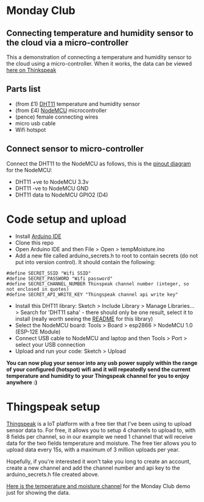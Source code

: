 # Monday Club
## Connecting temperature and humidity sensor to the cloud via a micro-controller
This a demonstration of connecting a temperature and humidity sensor to the cloud using a micro-controller.
When it works, the data can be viewed [here on Thinkspeak](https://thingspeak.mathworks.com/channels/1656908)

## Parts list
- (from £1) [DHT11](https://thepihut.com/products/dht11-temperature-humidity-sensor) temperature and humidity sensor
- (from £4) [NodeMCU](https://en.wikipedia.org/wiki/NodeMCU) microcontroller
- (pence) female connecting wires
- micro usb cable
- Wifi hotspot

## Connect sensor to micro-controller
Connect the DHT11 to the NodeMCU as follows, this is the [pinout diagram](https://i0.wp.com/randomnerdtutorials.com/wp-content/uploads/2019/05/ESP8266-NodeMCU-kit-12-E-pinout-gpio-pin.png?quality=100&strip=all&ssl=1) for the NodeMCU:
- DHT11 +ve to NodeMCU 3.3v
- DHT11 -ve to NodeMCU GND
- DHT11 data to NodeMCU GPIO2 (D4)

# Code setup and upload
- Install [Arduino IDE](https://support.arduino.cc/hc/en-us/articles/360019833020-Download-and-install-Arduino-IDE)
- Clone this repo
- Open Arduino IDE and then File > Open > tempMoisture.ino
- Add a new file called arduino_secrets.h to root to contain secrets (do not put into version control).  It should contain the following:
```
#define SECRET_SSID "Wifi SSID"
#define SECRET_PASSWORD "Wifi password"
#define SECRET_CHANNEL_NUMBER Thinspeak channel number (integer, so not enclosed in quotes)
#define SECRET_API_WRITE_KEY "Thingspeak channel api write key"
```
- Install this DHT11 library: Sketch > Include Library > Manage Libraries... > Search for 'DHT11 saha' - there should only be one result, select it to install (really worth seeing the [README](https://github.com/dhrubasaha08/DHT11) for this library)
- Select the NodeMCU board: Tools > Board > esp2866 > NodeMCU 1.0 (ESP-12E Module)
- Connect USB cable to NodeMCU and laptop and then Tools > Port > select your USB connection
- Upload and run your code: Sketch > Upload

**You can now plug your sensor into any usb power supply within the range of your configured (hotspot) wifi and it will repeatedly send the current temperature and humidity to your Thingspeak channel for you to enjoy anywhere :)**

# Thingspeak setup
[Thingspeak](https://thingspeak.mathworks.com/pages/learn_more) is a IoT platform with a free tier that I've been using to upload sensor data to.  For free, it allows you to setup 4 channels to upload to, with 8 fields per channel, so in our example we need 1 channel that will receive data for the two fields temperature and moisture.  The free tier allows you to upload data every 15s, with a maximum of 3 million uploads per year.

Hopefully, if you're interested it won't take you long to create an account, create a new channel and add the channel number and api key to the arduino_secrets.h file created above.

[Here is the temperature and moisture channel](https://thingspeak.mathworks.com/channels/1656908) for the Monday Club demo just for showing the data.
